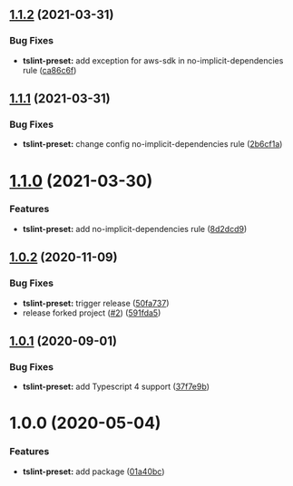 ## [1.1.2](https://github.com/catchfashion/node-standard/compare/tslint-preset-v1.1.1...tslint-preset-v1.1.2) (2021-03-31)


### Bug Fixes

* **tslint-preset:** add exception for aws-sdk in no-implicit-dependencies rule ([ca86c6f](https://github.com/catchfashion/node-standard/commit/ca86c6fe43388098583d62b190699309feb6e1c8))

## [1.1.1](https://github.com/catchfashion/node-standard/compare/tslint-preset-v1.1.0...tslint-preset-v1.1.1) (2021-03-31)


### Bug Fixes

* **tslint-preset:** change config no-implicit-dependencies rule ([2b6cf1a](https://github.com/catchfashion/node-standard/commit/2b6cf1ab828f170c5a151dc31645aa3a44467a64))

# [1.1.0](https://github.com/catchfashion/node-standard/compare/tslint-preset-v1.0.2...tslint-preset-v1.1.0) (2021-03-30)


### Features

* **tslint-preset:** add no-implicit-dependencies rule ([8d2dcd9](https://github.com/catchfashion/node-standard/commit/8d2dcd90fd30302b80ff5134226f99c7b2581896))

## [1.0.2](https://github.com/catchfashion/node-standard/compare/tslint-preset-v1.0.1...tslint-preset-v1.0.2) (2020-11-09)


### Bug Fixes

* **tslint-preset:** trigger release ([50fa737](https://github.com/catchfashion/node-standard/commit/50fa73799ed697db97f0af6a4091ddc9d32acc42))
* release forked project ([#2](https://github.com/catchfashion/node-standard/issues/2)) ([591fda5](https://github.com/catchfashion/node-standard/commit/591fda544546fa7b5141b224cc2e16161626685c))

## [1.0.1](https://github.com/catchfashion/node-standard/compare/tslint-preset-v1.0.0...tslint-preset-v1.0.1) (2020-09-01)


### Bug Fixes

* **tslint-preset:** add Typescript 4 support ([37f7e9b](https://github.com/catchfashion/node-standard/commit/37f7e9bc8e33b352f922356d23f413009ce7e5ed))

# 1.0.0 (2020-05-04)


### Features

* **tslint-preset:** add package ([01a40bc](https://github.com/catchfashion/node-standard/commit/01a40bc523b9b5bf66994b2515462c1ae0314ece))
